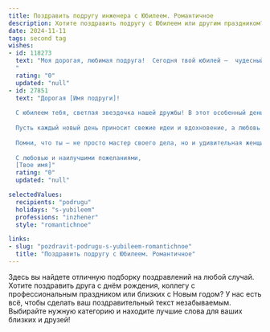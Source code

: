 ```yaml
---
title: Поздравить подругу инженера с Юбилеем. Романтичное
description: Хотите поздравить подругу с Юбилеем или другим праздником? Наш ИИ создаст незабываемое поздравление, а вы обязательно выделитесь среди других.  
date: 2024-11-11
tags: second tag
wishes:
- id: 118273
  text: "Моя дорогая, любимая подруга!  Сегодня твой юбилей –  чудесный праздник,  сияющий, как твои умные глаза, наполненные  глубиной и светом.  Ты – невероятная женщина, талантливый инженер,  твоя сила и  преданность делу восхищают.  Но ещё больше меня восхищает твоя  нежность, доброта и  искренность.  Пусть  твоя жизнь будет  наполнена  счастьем,  любовью и  яркими красками, как  самый  завораживающий  закат.  С юбилеем, моя дорогая!  Целую тебя крепко-крепко!
  "
  rating: "0"
  updated: "null"
- id: 27851
  text: "Дорогая [Имя подруги]!
  
  С юбилеем тебя, светлая звездочка нашей дружбы! В этот особенный день хочу поздравить тебя с тем чудесным этапом жизни, в который ты вступаешь. Ты, как настоящий инженер, создаешь не только удивительные проекты, но и теплые моменты вокруг себя, наполняя наш мир светом и гармонией.
  
  Пусть каждый новый день приносит свежие идеи и вдохновение, а любовь и счастье станут твоими верными спутниками. Желаю, чтобы каждый твой замысел становился реальностью, а мечты, как мосты, соединяли тебя с новыми вершинами.
  
  Помни, что ты — не просто мастер своего дела, но и удивительная женщина, которая своей красотой и умом украшает этот мир. Пусть твоя жизнь будет полна ярких событий, искренних чувств и настоящего счастья!
  
  С любовью и наилучшими пожеланиями,
  [Твое имя]"
  rating: "0"
  updated: "null"

selectedValues:
  recipients: "podrugu"
  holidays: "s-yubileem"
  professions: "inzhener"
  style: "romantichnoe"

links:
- slug: "pozdravit-podrugu-s-yubileem-romantichnoe"
  title: "Поздравить подругу с Юбилеем. Романтичное"
---
```


Здесь вы найдете отличную подборку поздравлений на любой случай.
Хотите поздравить друга с днём рождения, коллегу с профессиональным праздником или близких с Новым годом? У нас есть всё, чтобы сделать ваш поздравительный текст незабываемым. Выбирайте нужную категорию и находите лучшие слова для ваших близких и друзей!

